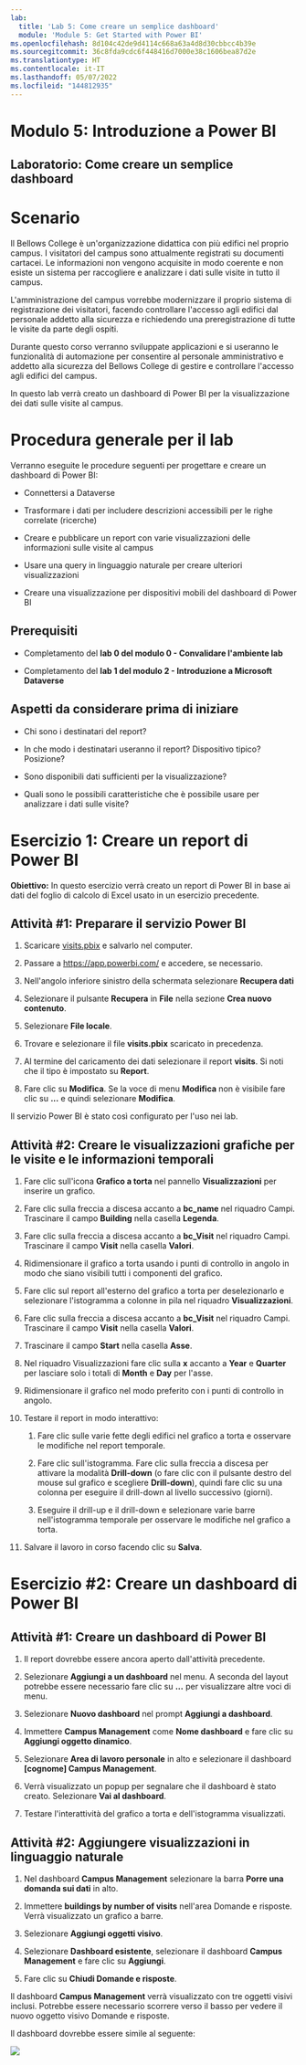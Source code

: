 ```yaml
---
lab:
  title: 'Lab 5: Come creare un semplice dashboard'
  module: 'Module 5: Get Started with Power BI'
ms.openlocfilehash: 8d104c42de9d4114c668a63a4d8d30cbbcc4b39e
ms.sourcegitcommit: 36c8fda9cdc6f448416d7000e38c1606bea87d2e
ms.translationtype: HT
ms.contentlocale: it-IT
ms.lasthandoff: 05/07/2022
ms.locfileid: "144812935"
---
```

# <a name="module-5-get-started-with-power-bi"></a>Modulo 5: Introduzione a Power BI
## <a name="lab-how-to-build-a-simple-dashboard"></a>Laboratorio: Come creare un semplice dashboard

# <a name="scenario"></a>Scenario

Il Bellows College è un'organizzazione didattica con più edifici nel proprio campus. I visitatori del campus sono attualmente registrati su documenti cartacei. Le informazioni non vengono acquisite in modo coerente e non esiste un sistema per raccogliere e analizzare i dati sulle visite in tutto il campus.

L'amministrazione del campus vorrebbe modernizzare il proprio sistema di registrazione dei visitatori, facendo controllare l'accesso agli edifici dal personale addetto alla sicurezza e richiedendo una preregistrazione di tutte le visite da parte degli ospiti.

Durante questo corso verranno sviluppate applicazioni e si useranno le funzionalità di automazione per consentire al personale amministrativo e addetto alla sicurezza del Bellows College di gestire e controllare l'accesso agli edifici del campus.

In questo lab verrà creato un dashboard di Power BI per la visualizzazione dei dati sulle visite al campus.

# <a name="high-level-lab-steps"></a>Procedura generale per il lab

Verranno eseguite le procedure seguenti per progettare e creare un dashboard di Power BI:

-   Connettersi a Dataverse

-   Trasformare i dati per includere descrizioni accessibili per le righe correlate (ricerche)

-   Creare e pubblicare un report con varie visualizzazioni delle informazioni sulle visite al campus

-   Usare una query in linguaggio naturale per creare ulteriori visualizzazioni

-   Creare una visualizzazione per dispositivi mobili del dashboard di Power BI

## <a name="prerequisites"></a>Prerequisiti

-   Completamento del **lab 0 del modulo 0 - Convalidare l'ambiente lab**

-   Completamento del **lab 1 del modulo 2 - Introduzione a Microsoft Dataverse**

## <a name="things-to-consider-before-you-begin"></a>Aspetti da considerare prima di iniziare

-   Chi sono i destinatari del report?

-   In che modo i destinatari useranno il report? Dispositivo tipico? Posizione?

-   Sono disponibili dati sufficienti per la visualizzazione?

-   Quali sono le possibili caratteristiche che è possibile usare per analizzare i dati sulle visite?

# <a name="exercise-1-create-power-bi-report"></a>Esercizio 1: Creare un report di Power BI

**Obiettivo:** In questo esercizio verrà creato un report di Power BI in base ai dati del foglio di calcolo di Excel usato in un esercizio precedente.

## <a name="task-1-prepare-power-bi-service"></a>Attività \#1: Preparare il servizio Power BI

1.  Scaricare [visits.pbix](https://github.com/MicrosoftLearning/PL-900-Microsoft-Power-Platform-Fundamentals/raw/master/Allfiles/visits.pbix) e salvarlo nel computer.

2.  Passare a <https://app.powerbi.com/> e accedere, se necessario.

3.  Nell'angolo inferiore sinistro della schermata selezionare **Recupera dati**

4.  Selezionare il pulsante **Recupera** in **File** nella sezione **Crea nuovo contenuto**.

5.  Selezionare **File locale**.

6.  Trovare e selezionare il file **visits.pbix** scaricato in precedenza.

7.  Al termine del caricamento dei dati selezionare il report **visits**. Si noti che il tipo è impostato su **Report**.

8.  Fare clic su **Modifica**. Se la voce di menu **Modifica** non è visibile fare clic su **...** e quindi selezionare **Modifica**.

Il servizio Power BI è stato così configurato per l'uso nei lab. 

## <a name="task-2-create-chart-and-time-visualizations"></a>Attività \#2: Creare le visualizzazioni grafiche per le visite e le informazioni temporali

1.  Fare clic sull'icona **Grafico a torta** nel pannello **Visualizzazioni** per inserire un grafico.

2.  Fare clic sulla freccia a discesa accanto a **bc_name** nel riquadro Campi. Trascinare il campo **Building** nella casella **Legenda**.

3.  Fare clic sulla freccia a discesa accanto a **bc_Visit** nel riquadro Campi. Trascinare il campo **Visit** nella casella **Valori**.

4.  Ridimensionare il grafico a torta usando i punti di controllo in angolo in modo che siano visibili tutti i componenti del grafico.

5.  Fare clic sul report all'esterno del grafico a torta per deselezionarlo e selezionare l'istogramma a colonne in pila nel riquadro **Visualizzazioni**.

6.  Fare clic sulla freccia a discesa accanto a **bc_Visit** nel riquadro Campi. Trascinare il campo **Visit** nella casella **Valori**.

7.  Trascinare il campo **Start** nella casella **Asse**.

8.  Nel riquadro Visualizzazioni fare clic sulla **x** accanto a **Year** e **Quarter** per lasciare solo i totali di **Month** e **Day** per l'asse.

9.  Ridimensionare il grafico nel modo preferito con i punti di controllo in angolo.

10. Testare il report in modo interattivo:

    1.  Fare clic sulle varie fette degli edifici nel grafico a torta e osservare le modifiche nel report temporale.

    2.  Fare clic sull'istogramma. Fare clic sulla freccia a discesa per attivare la modalità **Drill-down** (o fare clic con il pulsante destro del mouse sul grafico e scegliere **Drill-down**), quindi fare clic su una colonna per eseguire il drill-down al livello successivo (giorni). 
    
    3.  Eseguire il drill-up e il drill-down e selezionare varie barre nell'istogramma temporale per osservare le modifiche nel grafico a torta.

11. Salvare il lavoro in corso facendo clic su **Salva**.

# <a name="exercise-2-create-power-bi-dashboard"></a>Esercizio \#2: Creare un dashboard di Power BI

## <a name="task-1-create-power-bi-dashboard"></a>Attività \#1: Creare un dashboard di Power BI

1.  Il report dovrebbe essere ancora aperto dall'attività precedente.

2.  Selezionare **Aggiungi a un dashboard** nel menu. A seconda del layout potrebbe essere necessario fare clic su **...** per visualizzare altre voci di menu.

3.  Selezionare **Nuovo dashboard** nel prompt **Aggiungi a dashboard**.

4.  Immettere **Campus Management** come **Nome dashboard** e fare clic su **Aggiungi oggetto dinamico**.

5.  Selezionare **Area di lavoro personale** in alto e selezionare il dashboard **[cognome] Campus Management**.

6.  Verrà visualizzato un popup per segnalare che il dashboard è stato creato. Selezionare **Vai al dashboard**.

7.  Testare l'interattività del grafico a torta e dell'istogramma visualizzati.

## <a name="task-2-add-visualizations-using-natural-language"></a>Attività \#2: Aggiungere visualizzazioni in linguaggio naturale

1.  Nel dashboard **Campus Management** selezionare la barra **Porre una domanda sui dati** in alto.

2.  Immettere **buildings by number of visits** nell'area Domande e risposte. Verrà visualizzato un grafico a barre.

3.  Selezionare **Aggiungi oggetti visivo**.

4.  Selezionare **Dashboard esistente**, selezionare il dashboard **Campus Management** e fare clic su **Aggiungi**.

5.  Fare clic su **Chiudi Domande e risposte**.

Il dashboard **Campus Management** verrà visualizzato con tre oggetti visivi inclusi. Potrebbe essere necessario scorrere verso il basso per vedere il nuovo oggetto visivo Domande e risposte.

Il dashboard dovrebbe essere simile al seguente:

![](media/5-powerbi-result.png)
